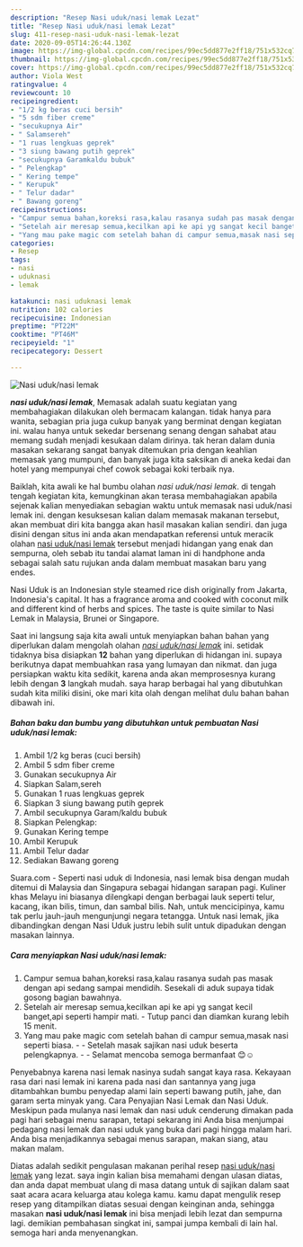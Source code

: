 ```yaml
---
description: "Resep Nasi uduk/nasi lemak Lezat"
title: "Resep Nasi uduk/nasi lemak Lezat"
slug: 411-resep-nasi-uduk-nasi-lemak-lezat
date: 2020-09-05T14:26:44.130Z
image: https://img-global.cpcdn.com/recipes/99ec5dd877e2ff18/751x532cq70/nasi-uduknasi-lemak-foto-resep-utama.jpg
thumbnail: https://img-global.cpcdn.com/recipes/99ec5dd877e2ff18/751x532cq70/nasi-uduknasi-lemak-foto-resep-utama.jpg
cover: https://img-global.cpcdn.com/recipes/99ec5dd877e2ff18/751x532cq70/nasi-uduknasi-lemak-foto-resep-utama.jpg
author: Viola West
ratingvalue: 4
reviewcount: 10
recipeingredient:
- "1/2 kg beras cuci bersih"
- "5 sdm fiber creme"
- "secukupnya Air"
- " Salamsereh"
- "1 ruas lengkuas geprek"
- "3 siung bawang putih geprek"
- "secukupnya Garamkaldu bubuk"
- " Pelengkap"
- " Kering tempe"
- " Kerupuk"
- " Telur dadar"
- " Bawang goreng"
recipeinstructions:
- "Campur semua bahan,koreksi rasa,kalau rasanya sudah pas masak dengan api sedang sampai mendidih. Sesekali di aduk supaya tidak gosong bagian bawahnya."
- "Setelah air meresap semua,kecilkan api ke api yg sangat kecil banget,api seperti hampir mati. Tutup panci dan diamkan kurang lebih 15 menit."
- "Yang mau pake magic com setelah bahan di campur semua,masak nasi seperti biasa.  Setelah masak sajikan nasi uduk beserta pelengkapnya.  Selamat mencoba semoga bermanfaat 😊☺"
categories:
- Resep
tags:
- nasi
- uduknasi
- lemak

katakunci: nasi uduknasi lemak 
nutrition: 102 calories
recipecuisine: Indonesian
preptime: "PT22M"
cooktime: "PT46M"
recipeyield: "1"
recipecategory: Dessert

---
```



![Nasi uduk/nasi lemak](https://img-global.cpcdn.com/recipes/99ec5dd877e2ff18/751x532cq70/nasi-uduknasi-lemak-foto-resep-utama.jpg)

<b><i>nasi uduk/nasi lemak</i></b>, Memasak adalah suatu kegiatan yang membahagiakan dilakukan oleh bermacam kalangan. tidak hanya para wanita, sebagian pria juga cukup banyak yang berminat dengan kegiatan ini. walau hanya untuk sekedar bersenang senang dengan sahabat atau memang sudah menjadi kesukaan dalam dirinya. tak heran dalam dunia masakan sekarang sangat banyak ditemukan pria dengan keahlian memasak yang mumpuni, dan banyak juga kita saksikan di aneka kedai dan hotel yang mempunyai chef cowok sebagai koki terbaik nya.

Baiklah, kita awali ke hal bumbu olahan <i>nasi uduk/nasi lemak</i>. di tengah tengah kegiatan kita, kemungkinan akan terasa membahagiakan apabila sejenak kalian menyediakan sebagian waktu untuk memasak nasi uduk/nasi lemak ini. dengan kesuksesan kalian dalam memasak makanan tersebut, akan membuat diri kita bangga akan hasil masakan kalian sendiri. dan juga disini dengan situs ini anda akan mendapatkan referensi untuk meracik olahan <u>nasi uduk/nasi lemak</u> tersebut menjadi hidangan yang enak dan sempurna, oleh sebab itu tandai alamat laman ini di handphone anda sebagai salah satu rujukan anda dalam membuat masakan baru yang endes.

Nasi Uduk is an Indonesian style steamed rice dish originally from Jakarta, Indonesia&#39;s capital. It has a fragrance aroma and cooked with coconut milk and different kind of herbs and spices. The taste is quite similar to Nasi Lemak in Malaysia, Brunei or Singapore.


Saat ini langsung saja kita awali untuk menyiapkan bahan bahan yang diperlukan dalam mengolah olahan <u><i>nasi uduk/nasi lemak</i></u> ini. setidak tidaknya bisa disiapkan <b>12</b> bahan yang diperlukan di hidangan ini. supaya berikutnya dapat membuahkan rasa yang lumayan dan nikmat. dan juga persiapkan waktu kita sedikit, karena anda akan memprosesnya kurang lebih dengan <b>3</b> langkah mudah. saya harap berbagai hal yang dibutuhkan sudah kita miliki disini, oke mari kita olah dengan melihat dulu bahan bahan dibawah ini.

<!--inarticleads1-->

##### Bahan baku dan bumbu yang dibutuhkan untuk pembuatan Nasi uduk/nasi lemak:

1. Ambil 1/2 kg beras (cuci bersih)
1. Ambil 5 sdm fiber creme
1. Gunakan secukupnya Air
1. Siapkan  Salam,sereh
1. Gunakan 1 ruas lengkuas geprek
1. Siapkan 3 siung bawang putih geprek
1. Ambil secukupnya Garam/kaldu bubuk
1. Siapkan  Pelengkap:
1. Gunakan  Kering tempe
1. Ambil  Kerupuk
1. Ambil  Telur dadar
1. Sediakan  Bawang goreng


Suara.com - Seperti nasi uduk di Indonesia, nasi lemak bisa dengan mudah ditemui di Malaysia dan Singapura sebagai hidangan sarapan pagi. Kuliner khas Melayu ini biasanya dilengkapi dengan berbagai lauk seperti telur, kacang, ikan bilis, timun, dan sambal bilis. Nah, untuk mencicipinya, kamu tak perlu jauh-jauh mengunjungi negara tetangga. Untuk nasi lemak, jika dibandingkan dengan Nasi Uduk justru lebih sulit untuk dipadukan dengan masakan lainnya. 

<!--inarticleads2-->

##### Cara menyiapkan Nasi uduk/nasi lemak:

1. Campur semua bahan,koreksi rasa,kalau rasanya sudah pas masak dengan api sedang sampai mendidih. Sesekali di aduk supaya tidak gosong bagian bawahnya.
1. Setelah air meresap semua,kecilkan api ke api yg sangat kecil banget,api seperti hampir mati. - Tutup panci dan diamkan kurang lebih 15 menit.
1. Yang mau pake magic com setelah bahan di campur semua,masak nasi seperti biasa. -  - Setelah masak sajikan nasi uduk beserta pelengkapnya. -  - Selamat mencoba semoga bermanfaat 😊☺


Penyebabnya karena nasi lemak nasinya sudah sangat kaya rasa. Kekayaan rasa dari nasi lemak ini karena pada nasi dan santannya yang juga ditambahkan bumbu penyedap alami lain seperti bawang putih, jahe, dan garam serta minyak yang. Cara Penyajian Nasi Lemak dan Nasi Uduk. Meskipun pada mulanya nasi lemak dan nasi uduk cenderung dimakan pada pagi hari sebagai menu sarapan, tetapi sekarang ini Anda bisa menjumpai pedagang nasi lemak dan nasi uduk yang buka dari pagi hingga malam hari. Anda bisa menjadikannya sebagai menus sarapan, makan siang, atau makan malam. 

Diatas adalah sedikit pengulasan makanan perihal resep <u>nasi uduk/nasi lemak</u> yang lezat. saya ingin kalian bisa memahami dengan ulasan diatas, dan anda dapat membuat ulang di masa datang untuk di sajikan dalam saat saat acara acara keluarga atau kolega kamu. kamu dapat mengulik resep resep yang ditampilkan diatas sesuai dengan keinginan anda, sehingga masakan <b>nasi uduk/nasi lemak</b> ini bisa menjadi lebih lezat dan sempurna lagi. demikian pembahasan singkat ini, sampai jumpa kembali di lain hal. semoga hari anda menyenangkan.
